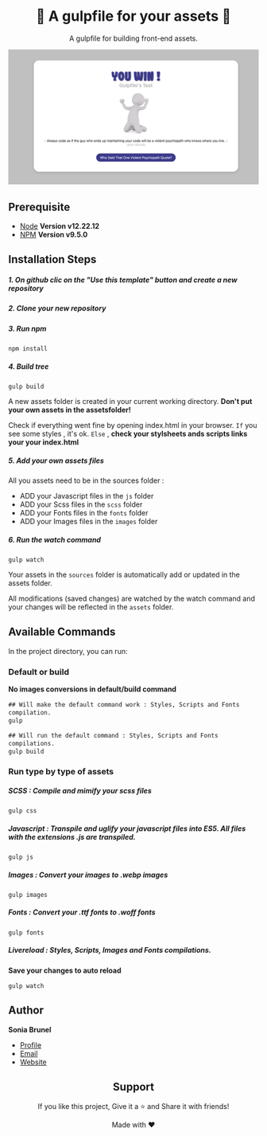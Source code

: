 
<h1 align="center">🌟 A gulpfile for your assets 🌟</h1>
<p align="center">A gulpfile for building front-end assets.</p>
<p align="center"><img src="./screenshot.png" alt="A gulpfile for building front-end assets."/></p>

## Prerequisite

- [Node](https://nodejs.org/en "Node") **Version v12.22.12** 
- [NPM](https://www.npmjs.com/ "Node") **Version v9.5.0** 

## Installation Steps

##### 1. On github clic on the "Use this template" button and create a new repository 

##### 2. Clone your new repository
##### 3. Run npm

```
npm install
```
##### 4. Build tree 

```
gulp build
```

A new assets folder is created in your current working directory. 
**Don't put your own assets in the assetsfolder!**

Check if everything went fine by opening index.html in your browser. 
`If` you see some styles , it's ok. 
`Else` , **check your stylsheets ands scripts links your your index.html**

##### 5. Add your own assets files 

All you assets need to be in the sources folder :
- ADD your Javascript files in the `js` folder
- ADD your Scss files in the `scss` folder
- ADD your Fonts files in the `fonts` folder
- ADD your Images files in the `images` folder


##### 6. Run the watch command

```
gulp watch
``` 

Your assets in the `sources` folder is automatically add or updated in the assets folder.

All modifications (saved changes) are watched by the watch command and your changes will be reflected in the `assets` folder.

## Available Commands

In the project directory, you can run:

### Default or build
**No images conversions in default/build command**

```
## Will make the default command work : Styles, Scripts and Fonts compilation.
gulp 
```
```
## Will run the default command : Styles, Scripts and Fonts compilations.
gulp build
```



### Run type by type of assets 

##### SCSS : Compile and mimify your scss files
```
gulp css
```

##### Javascript : Transpile and uglify your javascript files into ES5. All files with the extensions .js are transpiled.
```
gulp js
```
##### Images : Convert your images  to .webp images
```
gulp images
```
##### Fonts : Convert your .ttf fonts to .woff fonts

```
gulp fonts
```

##### Livereload : Styles, Scripts, Images and Fonts compilations.
**Save your changes to auto reload**

```
gulp watch
```
## Author

**Sonia Brunel**
- [Profile](https://github.com/Rohit19060 "Sonia Brunel")
- [Email](mailto:brunelsonia@gmail.com?subject=Hi%20from%20gulpfile-front-assets "Hi!")
- [Website](https://soniabrunel.com "Welcome")

<h2 align="center">Support</h2>

<p align="center">If you like this project, Give it a ⭐ and Share it with friends!</p>


<p align="center">Made with ❤️</p>